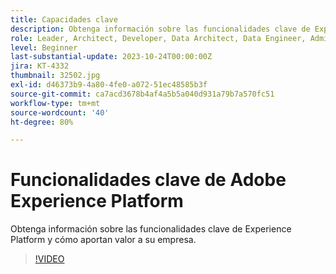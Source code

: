 ```yaml
---
title: Capacidades clave
description: Obtenga información sobre las funcionalidades clave de Experience Platform y cómo aportan valor a su empresa.
role: Leader, Architect, Developer, Data Architect, Data Engineer, Admin, User
level: Beginner
last-substantial-update: 2023-10-24T00:00:00Z
jira: KT-4332
thumbnail: 32502.jpg
exl-id: d46373b9-4a80-4fe0-a072-51ec48585b3f
source-git-commit: ca7acd3678b4af4a5b5a040d931a79b7a570fc51
workflow-type: tm+mt
source-wordcount: '40'
ht-degree: 80%

---
```


# Funcionalidades clave de Adobe Experience Platform

Obtenga información sobre las funcionalidades clave de Experience Platform y cómo aportan valor a su empresa.

>[!VIDEO](https://video.tv.adobe.com/v/32502?learn=on)

